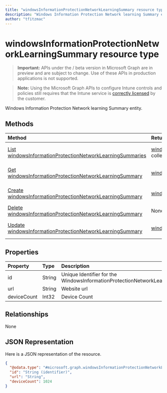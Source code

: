 ```yaml
---
title: "windowsInformationProtectionNetworkLearningSummary resource type"
description: "Windows Information Protection Network learning Summary entity."author: "tfitzmac"
---
```


# windowsInformationProtectionNetworkLearningSummary resource type

> **Important:** APIs under the / beta version in Microsoft Graph are in preview and are subject to change. Use of these APIs in production applications is not supported.

> **Note:** Using the Microsoft Graph APIs to configure Intune controls and policies still requires that the Intune service is [correctly licensed](https://go.microsoft.com/fwlink/?linkid=839381) by the customer.

Windows Information Protection Network learning Summary entity.
## Methods
|Method|Return Type|Description|
|:---|:---|:---|
|[List windowsInformationProtectionNetworkLearningSummaries](../api/intune-wip-windowsinformationprotectionnetworklearningsummary-list.md)|[windowsInformationProtectionNetworkLearningSummary](../resources/intune-wip-windowsinformationprotectionnetworklearningsummary.md) collection|List properties and relationships of the [windowsInformationProtectionNetworkLearningSummary](../resources/intune-wip-windowsinformationprotectionnetworklearningsummary.md) objects.|
|[Get windowsInformationProtectionNetworkLearningSummary](../api/intune-wip-windowsinformationprotectionnetworklearningsummary-get.md)|[windowsInformationProtectionNetworkLearningSummary](../resources/intune-wip-windowsinformationprotectionnetworklearningsummary.md)|Read properties and relationships of the [windowsInformationProtectionNetworkLearningSummary](../resources/intune-wip-windowsinformationprotectionnetworklearningsummary.md) object.|
|[Create windowsInformationProtectionNetworkLearningSummary](../api/intune-wip-windowsinformationprotectionnetworklearningsummary-create.md)|[windowsInformationProtectionNetworkLearningSummary](../resources/intune-wip-windowsinformationprotectionnetworklearningsummary.md)|Create a new [windowsInformationProtectionNetworkLearningSummary](../resources/intune-wip-windowsinformationprotectionnetworklearningsummary.md) object.|
|[Delete windowsInformationProtectionNetworkLearningSummary](../api/intune-wip-windowsinformationprotectionnetworklearningsummary-delete.md)|None|Deletes a [windowsInformationProtectionNetworkLearningSummary](../resources/intune-wip-windowsinformationprotectionnetworklearningsummary.md).|
|[Update windowsInformationProtectionNetworkLearningSummary](../api/intune-wip-windowsinformationprotectionnetworklearningsummary-update.md)|[windowsInformationProtectionNetworkLearningSummary](../resources/intune-wip-windowsinformationprotectionnetworklearningsummary.md)|Update the properties of a [windowsInformationProtectionNetworkLearningSummary](../resources/intune-wip-windowsinformationprotectionnetworklearningsummary.md) object.|

## Properties
|Property|Type|Description|
|:---|:---|:---|
|id|String|Unique Identifier for the WindowsInformationProtectionNetworkLearningSummary.|
|url|String|Website url|
|deviceCount|Int32|Device Count|

## Relationships
None
## JSON Representation
Here is a JSON representation of the resource.
<!-- {
  "blockType": "resource",
  "keyProperty": "id",
  "@odata.type": "microsoft.graph.windowsInformationProtectionNetworkLearningSummary"
}
-->
``` json
{
  "@odata.type": "#microsoft.graph.windowsInformationProtectionNetworkLearningSummary",
  "id": "String (identifier)",
  "url": "String",
  "deviceCount": 1024
}
```





